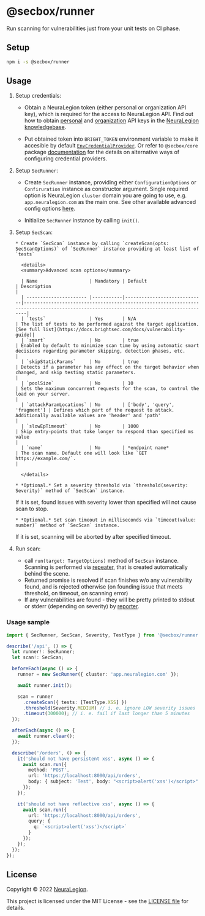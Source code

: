 # @secbox/runner

Run scanning for vulnerabilities just from your unit tests on CI phase.

## Setup

```bash
npm i -s @secbox/runner
```

## Usage

1.  Setup credentials:

    - Obtain a NeuraLegion token (either personal or organization API key), which is required for the access to NeuraLegion API. Find out how to obtain [personal](https://docs.brightsec.com/docs/manage-your-personal-account#manage-your-personal-api-keys-authentication-tokens) and [organization](https://docs.brightsec.com/docs/manage-your-organization#manage-organization-apicli-authentication-tokens) API keys in the [NeuraLegion knowledgebase](https://docs.brightsec.com).

    - Put obtained token into `BRIGHT_TOKEN` environment variable to make it accesible by default [`EnvCredentialProvider`](https://github.com/NeuraLegion/sec-tester-js/tree/master/packages/core#envcredentialprovider). Or refer to `@secbox/core` package [documentation](https://github.com/NeuraLegion/secbox-sdk-js/tree/master/packages/core#credentials) for the details on alternative ways of configuring credential providers.

2.  Setup `SecRunner`:

    - Create `SecRunner` instance, providing either `ConfigurationOptions` or `Confiruration` instance as constructor argument.
      Single required option is NeuraLegion `cluster` domain you are going to use, e.g. `app.neuralegion.com` as the main one.
      See other available advanced config options [here](https://github.com/NeuraLegion/sec-tester-js/tree/master/packages/core#options).

    - Initialize `SecRunner` instance by calling `init()`.

3.  Setup `SecScan`:

        * Create `SecScan` instance by calling `createScan(opts: SecScanOptions)` of `SecRunner` instance providing at least list of `tests`

          <details>
          <summary>Advanced scan options</summary>

          | Name                   | Mandatory | Default                     | Description                                                                                                                           |
          | ---------------------- |-----------|-----------------------------|---------------------------------------------------------------------------------------------------------------------------------------|
          | `tests`                | Yes       | N/A                         | The list of tests to be performed against the target application. [See full list](https://docs.brightsec.com/docs/vulnerability-guide)|
          | `smart`                | No        | true                        | Enabled by default to minimize scan time by using automatic smart decisions regarding parameter skipping, detection phases, etc.      |
          | `skipStaticParams`     | No        | true                        | Detects if a parameter has any effect on the target behavior when changed, and skip testing static parameters.                        |
          | `poolSize`             | No        | 10                          | Sets the maximum concurrent requests for the scan, to control the load on your server.                                                |
          | `attackParamLocations` | No        | ['body', 'query', 'fragment'] | Defines which part of the request to attack. Additionally available values are 'header' and 'path'                                  |
          | `slowEpTimeout`        | No        | 1000                        | Skip entry-points that take longer to respond than specified ms value                                                                 |
          | `name`                 | No        | *endpoint name*             | The scan name. Default one will look like `GET https://example.com/`.                                                                 |

          </details>

        * *Optional.* Set a severity threshold via `threshold(severity: Severity)` method of `SecScan` instance.

    If it is set, found issues with severity lower than specified will not cause scan to stop.

        * *Optional.* Set scan timeout in milliseconds via `timeout(value: number)` method of `SecScan` instance.

    If it is set, scanning will be aborted by after specified timeout.

4.  Run scan:
    - call `run(target: TargetOptions)` method of `SecScan` instance. Scanning is performed via [repeater](https://github.com/NeuraLegion/sec-tester-js/tree/master/packages/repeater), that is created automatically behind the scene.
    - Returned promise is resolved if scan finishes w/o any vulnerability found, and is rejected otherwise (on founding issue that meets threshold, on timeout, on scanning error)
    - If any vulnerabilities are found - they will be pretty printed to stdout or stderr (depending on severity) by [reporter](https://github.com/NeuraLegion/sec-tester-js/tree/master/packages/reporter).

### Usage sample

```ts
import { SecRunner, SecScan, Severity, TestType } from '@secbox/runner';

describe('/api', () => {
  let runner!: SecRunner;
  let scan!: SecScan;

  beforeEach(async () => {
    runner = new SecRunner({ cluster: 'app.neuralegion.com' });

    await runner.init();

    scan = runner
      .createScan({ tests: [TestType.XSS] })
      .threshold(Severity.MEDIUM) // i. e. ignore LOW severity issues
      .timeout(300000); // i. e. fail if last longer than 5 minutes
  });

  afterEach(async () => {
    await runner.clear();
  });

  describe('/orders', () => {
    it('should not have persistent xss', async () => {
      await scan.run({
        method: 'POST',
        url: 'https://localhost:8000/api/orders',
        body: { subject: 'Test', body: "<script>alert('xss')</script>" }
      });
    });

    it('should not have reflective xss', async () => {
      await scan.run({
        url: 'https://localhost:8000/api/orders',
        query: {
          q: `<script>alert('xss')</script>`
        }
      });
    });
  });
});
```

## License

Copyright © 2022 [NeuraLegion](https://github.com/NeuraLegion).

This project is licensed under the MIT License - see the [LICENSE file](LICENSE) for details.
